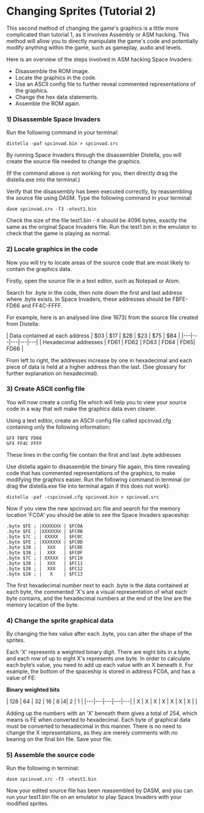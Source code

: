 # Changing Sprites (Tutorial 2)

This second method of changing the game's graphics is a little more complicated than tutorial 1, as it involves Assembly or ASM hacking. This method will allow you to directly manipulate the game's code and potentially modify anything within the game, such as gameplay, audio and levels.

Here is an overview of the steps involved in ASM hacking Space Invaders:
* Disassemble the ROM image.
* Locate the graphics in the code.
* Use an ASCII config file to further reveal commented representations of the graphics.
* Change the hex data statements.
* Assemble the ROM again.

### 1) Disassemble Space Invaders

Run the following command in your terminal:

```
distella -paf spcinvad.bin > spcinvad.src
```
By running Space Invaders through the disassembler Distella, you will create the source file needed to change the graphics.

(If the command above is not working for you, then directly drag the distella.exe into the terminal.)

Verify that the disassembly has been executed correctly, by reassembling the source file using DASM. Type the following command in your terminal:

```
dasm spcinvad.srv -f3 -otest1.bin
```
Check the size of the file test1.bin - it should be 4096 bytes, exactly the same as the original Space Invaders file. Run the test1.bin in the emulator to check that the game is playing as normal.

### 2) Locate graphics in the code

Now you will try to locate areas of the source code that are most likely to contain the graphics data.

Firstly, open the source file in a text editor, such as Notepad or Atom.

Search for .byte in the code, then note down the first and last address where .byte exists. In Space Invaders, these addresses should be FBFE-FD66 and FF4C-FFFF.

For example, here is an analysed line (line 1673) from the source file created from Distella:

| Data contained at each address   |  $03 |  $17 | $2B  |  $23 | $75 | $B4 |
|---|---|---|---|---|
|  Hexadecimal addresses    |  FD61 | FD62  | FD63  | FD64  | FD65| FD66 |

From left to right, the addresses increase by one in hexadecimal and each piece of data is held at a higher address than the last. (See glossary for further explanation on hexadecimal).

### 3) Create ASCII config file

You will now create a config file which will help you to view your source code in a way that will make the graphics data even clearer.

Using a text editor, create an ASCII config file called spcinvad.cfg containing only the following information:

```
GFX FBFE FD66
GFX FF4C FFFF
```
These lines in the config file contain the first and last .byte addresses

Use distella again to disassemble the binary file again, this time revealing code that has commented representations of the graphics, to make modifying the graphics easier. Run the following command in terminal (or drag the distella.exe file into terminal again if this does not work):

```
distella -paf -cspcinvad.cfg spcinvad.bin > spcinvad.src
```

Now if you view the new spcinvad.src file and search for the memory location 'FC0A' you should be able to see the Space Invaders spaceship:

```
.byte $FE ; |XXXXXXX | $FC0A
.byte $FE ; |XXXXXXX | $FC0B
.byte $7C ; | XXXXX  | $FC0C
.byte $FE ; |XXXXXXX | $FC0D
.byte $38 ; |  XXX   | $FC0E
.byte $38 ; |  XXX   | $FC0F
.byte $7C ; | XXXXX  | $FC10
.byte $38 ; |  XXX   | $FC11
.byte $38 ; |  XXX   | $FC12
.byte $10 ; |   X    | $FC13
```

The first hexadecimal number next to each .byte is the data contained at each byte, the commented 'X's are a visual representation of what each byte contains, and the hexadecimal numbers at the end of the line are the memory location of the byte.

### 4) Change the sprite graphical data

By changing the hex value after each .byte, you can alter the shape of the sprites.

Each 'X' represents a weighted binary digit. There are eight bits in a byte, and each row of up to eight X's represents one byte. In order to calculate each byte’s value, you need to add up each value with an X beneath it. For example, the bottom of the spaceship is stored in address FC0A, and has a value of FE:

<strong>Binary weighted bits</strong>

|  128 |  64 | 32  | 16  | 8  |4| 2 | 1 |
|---|---|---|---|---|
|  X |  X |  X | X  |  X | X | X | |

Adding up the numbers with an 'X' beneath them gives a total of 254, which means is FE when converted to hexadecimal. Each byte of graphical data must be converted to hexadecimal in this manner. There is no need to change the X representations, as they are merely comments with no bearing on the final bin file. Save your file.

### 5) Assemble the source code

Run the following in terminal:

```
dasm spcinvad.src -f3 -otest1.bin
```

Now your edited source file has been reassembled by DASM, and you can run your test1.bin file on an emulator to play Space Invaders with your modified sprites. 
